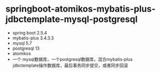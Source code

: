 # springboot-atomikos-mybatis-plus-jdbctemplate-mysql-postgresql
- spring boot 2.5.4
- mybatis-plus 3.4.3.3
- mysql 5.7
- postgresql 13
- atomikos
- 一个 mysql数据库，一个postgresql数据库，混合mybatis-plus jdbctemplate操作数据库，最后事务同步提交，或者同步回滚
